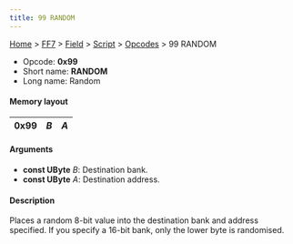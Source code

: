 ```yaml
---
title: 99 RANDOM
---
```


[Home](../../../../Main%20Page.md) > [FF7](../../../../FF7.md) > [Field](../../../Field.md) > [Script](../../Script.md) > [Opcodes](../Opcodes.md) > 99 RANDOM

-   Opcode: **0x99**
-   Short name: **RANDOM**
-   Long name: Random

#### Memory layout

| 0x99 | *B* | *A* |
|------|-----|-----|

#### Arguments

-   **const UByte** *B*: Destination bank.
-   **const UByte** *A*: Destination address.

#### Description

Places a random 8-bit value into the destination bank and address
specified. If you specify a 16-bit bank, only the lower byte is
randomised.
